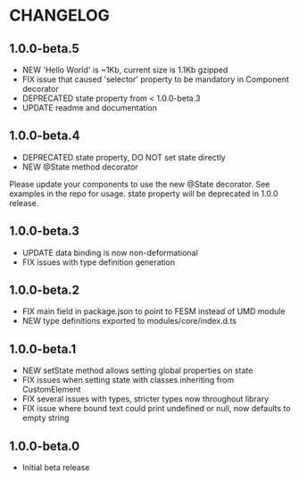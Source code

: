 # CHANGELOG

## 1.0.0-beta.5

- NEW 'Hello World' is ~1Kb, current size is 1.1Kb gzipped
- FIX issue that caused 'selector' property to be mandatory in Component decorator
- DEPRECATED state property from < 1.0.0-beta.3
- UPDATE readme and documentation

## 1.0.0-beta.4

- DEPRECATED state property, DO NOT set state directly
- NEW @State method decorator

Please update your components to use the new @State decorator. See examples in the repo for usage.
state property will be deprecated in 1.0.0 release.

## 1.0.0-beta.3

- UPDATE data binding is now non-deformational
- FIX issues with type definition generation

## 1.0.0-beta.2

- FIX main field in package.json to point to FESM instead of UMD module
- NEW type definitions exported to modules/core/index.d.ts

## 1.0.0-beta.1

- NEW setState method allows setting global properties on state
- FIX issues when setting state with classes inheriting from CustomElement
- FIX several issues with types, stricter types now throughout library
- FIX issue where bound text could print undefined or null, now defaults to empty string

## 1.0.0-beta.0

- Initial beta release
